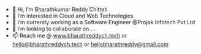- 👋 Hi, I’m Bharathkumar Reddy Chitteti
- 👀 I’m interested in Cloud and Web Technologies
- 🌱 I’m currently working as a Software Engineer @Projak Infotech Pvt Ltd
- 💞️ I’m looking to collaborate on ...
- 📫 Reach me @ www.bharathreddych.tech or hello@bharathreddych.tech or hellobharathreddy@gmail.com

<!---
hellobharathreddy/hellobharathreddy is a ✨ special ✨ repository because its `README.md` (this file) appears on your GitHub profile.
You can click the Preview link to take a look at your changes.
--->
